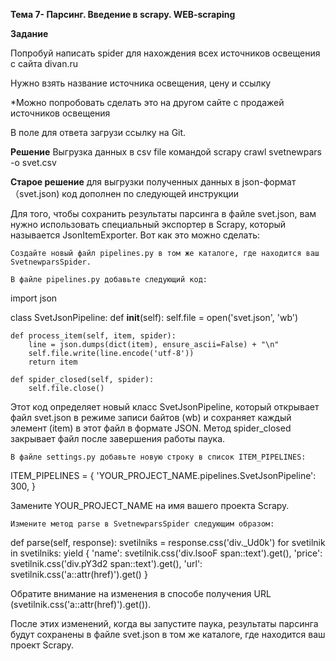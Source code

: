 **Тема 7- Парсинг. Введение в scrapy. WEB-scraping**

**Задание**

Попробуй написать spider для нахождения всех источников освещения с сайта divan.ru

Нужно взять название источника освещения, цену и ссылку

*Можно попробовать сделать это на другом сайте с продажей источников освещения

В поле для ответа загрузи ссылку на Git.

**Решение**
Выгрузка данных в csv file командой 
scrapy crawl svetnewpars -o svet.csv


**Старое решение**
для выгрузки полученных данных в json-формат （svet.json) код дополнен по следующей инструкции

Для того, чтобы сохранить результаты парсинга в файле svet.json, вам нужно использовать специальный экспортер в Scrapy, который называется JsonItemExporter. Вот как это можно сделать:

    Создайте новый файл pipelines.py в том же каталоге, где находится ваш SvetnewparsSpider.

    В файле pipelines.py добавьте следующий код:

import json

class SvetJsonPipeline:
    def __init__(self):
        self.file = open('svet.json', 'wb')

    def process_item(self, item, spider):
        line = json.dumps(dict(item), ensure_ascii=False) + "\n"
        self.file.write(line.encode('utf-8'))
        return item

    def spider_closed(self, spider):
        self.file.close()

Этот код определяет новый класс SvetJsonPipeline, который открывает файл svet.json в режиме записи байтов (wb) и сохраняет каждый элемент (item) в этот файл в формате JSON. Метод spider_closed закрывает файл после завершения работы паука.

    В файле settings.py добавьте новую строку в список ITEM_PIPELINES:

ITEM_PIPELINES = {
    'YOUR_PROJECT_NAME.pipelines.SvetJsonPipeline': 300,
}

Замените YOUR_PROJECT_NAME на имя вашего проекта Scrapy.

    Измените метод parse в SvetnewparsSpider следующим образом:

def parse(self, response):
    svetilniks = response.css('div._Ud0k')
    for svetilnik in svetilniks:
        yield {
            'name': svetilnik.css('div.lsooF span::text').get(),
            'price': svetilnik.css('div.pY3d2 span::text').get(),
            'url': svetilnik.css('a::attr(href)').get()
        }

Обратите внимание на изменения в способе получения URL (svetilnik.css('a::attr(href)').get()).

После этих изменений, когда вы запустите паука, результаты парсинга будут сохранены в файле svet.json в том же каталоге, где находится ваш проект Scrapy.